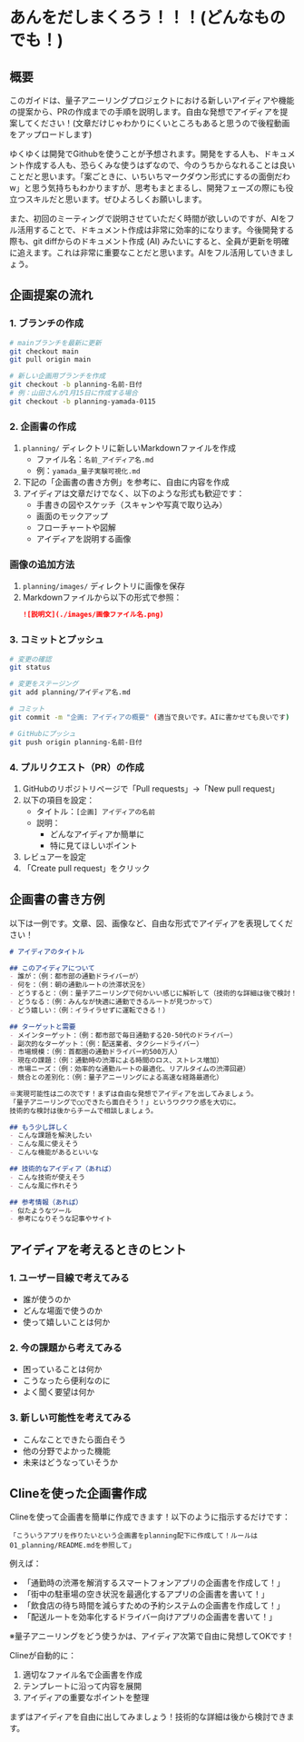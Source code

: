 # あんをだしまくろう！！！(どんなものでも！)

## 概要
このガイドは、量子アニーリングプロジェクトにおける新しいアイディアや機能の提案から、PRの作成までの手順を説明します。自由な発想でアイディアを提案してください！(文章だけじゃわかりにくいところもあると思うので後程動画をアップロードします)

ゆくゆくは開発でGithubを使うことが予想されます。開発をする人も、ドキュメント作成する人も、恐らくみな使うはずなので、今のうちからなれることは良いことだと思います。「案ごときに、いちいちマークダウン形式にするの面倒だわw」と思う気持ちもわかりますが、思考もまとまるし、開発フェーズの際にも役立つスキルだと思います。ぜひよろしくお願いします。

また、初回のミーティングで説明させていただく時間が欲しいのですが、AIをフル活用することで、ドキュメント作成は非常に効率的になります。今後開発する際も、git diffからのドキュメント作成 (AI) みたいにすると、全員が更新を明確に追えます。これは非常に重要なことだと思います。AIをフル活用していきましょう。

## 企画提案の流れ

### 1. ブランチの作成
```bash
# mainブランチを最新に更新
git checkout main
git pull origin main

# 新しい企画用ブランチを作成
git checkout -b planning-名前-日付
# 例：山田さんが1月15日に作成する場合
git checkout -b planning-yamada-0115
```

### 2. 企画書の作成
1. `planning/` ディレクトリに新しいMarkdownファイルを作成
   - ファイル名：`名前_アイディア名.md`
   - 例：`yamada_量子実験可視化.md`
2. 下記の「企画書の書き方例」を参考に、自由に内容を作成
3. アイディアは文章だけでなく、以下のような形式も歓迎です：
   - 手書きの図やスケッチ（スキャンや写真で取り込み）
   - 画面のモックアップ
   - フローチャートや図解
   - アイディアを説明する画像

### 画像の追加方法
1. `planning/images/` ディレクトリに画像を保存
2. Markdownファイルから以下の形式で参照：
   ```markdown
   ![説明文](./images/画像ファイル名.png)
   ```

### 3. コミットとプッシュ
```bash
# 変更の確認
git status

# 変更をステージング
git add planning/アイディア名.md

# コミット
git commit -m "企画: アイディアの概要" (適当で良いです。AIに書かせても良いです)

# GitHubにプッシュ
git push origin planning-名前-日付
```

### 4. プルリクエスト（PR）の作成
1. GitHubのリポジトリページで「Pull requests」→「New pull request」
2. 以下の項目を設定：
   - タイトル：`[企画] アイディアの名前`
   - 説明：
     - どんなアイディアか簡単に
     - 特に見てほしいポイント
3. レビュアーを設定
4. 「Create pull request」をクリック

## 企画書の書き方例

以下は一例です。文章、図、画像など、自由な形式でアイディアを表現してください！

```markdown
# アイディアのタイトル

## このアイディアについて
- 誰が：（例：都市部の通勤ドライバーが）
- 何を：（例：朝の通勤ルートの渋滞状況を）
- どうすると：（例：量子アニーリングで何かいい感じに解析して（技術的な詳細は後で検討！））
- どうなる：（例：みんなが快適に通勤できるルートが見つかって）
- どう嬉しい：（例：イライラせずに運転できる！）

## ターゲットと需要
- メインターゲット：（例：都市部で毎日通勤する20-50代のドライバー）
- 副次的なターゲット：（例：配送業者、タクシードライバー）
- 市場規模：（例：首都圏の通勤ドライバー約500万人）
- 現在の課題：（例：通勤時の渋滞による時間のロス、ストレス増加）
- 市場ニーズ：（例：効率的な通勤ルートの最適化、リアルタイムの渋滞回避）
- 競合との差別化：（例：量子アニーリングによる高速な経路最適化）

※実現可能性は二の次です！まずは自由な発想でアイディアを出してみましょう。
「量子アニーリングで◯◯できたら面白そう！」というワクワク感を大切に。
技術的な検討は後からチームで相談しましょう。

## もう少し詳しく
- こんな課題を解決したい
- こんな風に使えそう
- こんな機能があるといいな

## 技術的なアイディア（あれば）
- こんな技術が使えそう
- こんな風に作れそう

## 参考情報（あれば）
- 似たようなツール
- 参考になりそうな記事やサイト
```

## アイディアを考えるときのヒント

### 1. ユーザー目線で考えてみる
- 誰が使うのか
- どんな場面で使うのか
- 使って嬉しいことは何か

### 2. 今の課題から考えてみる
- 困っていることは何か
- こうなったら便利なのに
- よく聞く要望は何か

### 3. 新しい可能性を考えてみる
- こんなことできたら面白そう
- 他の分野でよかった機能
- 未来はどうなっていそうか

## Clineを使った企画書作成

Clineを使って企画書を簡単に作成できます！以下のように指示するだけです：

```
「こういうアプリを作りたいという企画書をplanning配下に作成して！ルールは01_planning/README.mdを参照して」
```

例えば：
- 「通勤時の渋滞を解消するスマートフォンアプリの企画書を作成して！」
- 「街中の駐車場の空き状況を最適化するアプリの企画書を書いて！」
- 「飲食店の待ち時間を減らすための予約システムの企画書を作成して！」
- 「配送ルートを効率化するドライバー向けアプリの企画書を書いて！」

※量子アニーリングをどう使うかは、アイディア次第で自由に発想してOKです！

Clineが自動的に：
1. 適切なファイル名で企画書を作成
2. テンプレートに沿って内容を展開
3. アイディアの重要なポイントを整理

まずはアイディアを自由に出してみましょう！技術的な詳細は後から検討できます。
